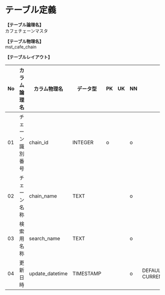 # テーブル定義

**【テーブル論理名】**  
カフェチェーンマスタ

**【テーブル物理名】**  
mst_cafe_chain

**【テーブルレイアウト】**  

| No  |   カラム論理名   |  カラム物理名   | データ型  | PK  | UK  | NN  |         コメント          |
| --- | ---------------- | --------------- | --------- | --- | --- | --- | ------------------------- |
| 01  | チェーン識別番号 | chain_id        | INTEGER   | o   |     | o   |                           |
| 02  | チェーン名称     | chain_name      | TEXT      |     |     | o   |                           |
| 03  | 検索用名称       | search_name     | TEXT      |     |     | o   |                           |
| 04  | 更新日時         | update_datetime | TIMESTAMP |     |     | o   | DEFAULT CURRENT_TIMESTAMP |

